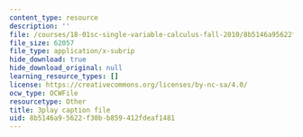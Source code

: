 ```yaml
---
content_type: resource
description: ''
file: /courses/18-01sc-single-variable-calculus-fall-2010/8b5146a95622f30bb859412fdeaf1481_MK_0QHbUnIA.srt
file_size: 62057
file_type: application/x-subrip
hide_download: true
hide_download_original: null
learning_resource_types: []
license: https://creativecommons.org/licenses/by-nc-sa/4.0/
ocw_type: OCWFile
resourcetype: Other
title: 3play caption file
uid: 8b5146a9-5622-f30b-b859-412fdeaf1481
---
```


